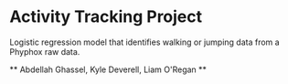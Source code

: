# Activity Tracking Project

Logistic regression model that identifies walking or jumping data from a Phyphox raw data. 

** Abdellah Ghassel, Kyle Deverell, Liam O'Regan **
